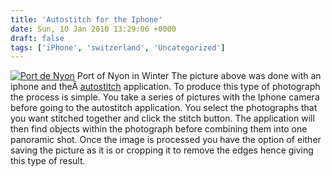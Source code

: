 ```yaml
---
title: 'Autostitch for the Iphone'
date: Sun, 10 Jan 2010 13:29:06 +0000
draft: false
tags: ['iPhone', 'switzerland', 'Uncategorized']
---
```


[![Port de Nyon](http://farm3.static.flickr.com/2652/4237190346_05c36e8676.jpg)](http://www.flickr.com/photos/mainvision/4237190346/ "Port de Nyon") Port of Nyon in Winter The picture above was done with an iphone and theÂ [autostitch](http://people.cs.ubc.ca/~mbrown/autostitch/autostitch.html) application. To produce this type of photograph the process is simple. You take a series of pictures with the Iphone camera before going to the autostitch application. You select the photographs that you want stitched together and click the stitch button. The application will then find objects within the photograph before combining them into one panoramic shot. Once the image is processed you have the option of either saving the picture as it is or cropping it to remove the edges hence giving this type of result.